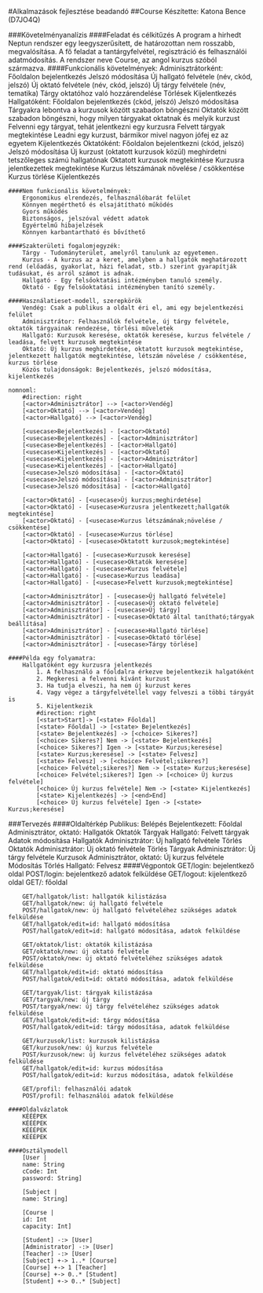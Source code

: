 #Alkalmazások fejlesztése beadandó
##Course
Készítette: Katona Bence (D7JO4Q)

###Követelményanalízis
	####Feladat és célkitűzés
		A program a hirhedt Neptun rendszer egy leegyszerűsített, de határozottan nem rosszabb, megvalósítása. A fő feladat a tantárgyfelvétel, regisztráció és felhasználói adatmódosítás. A rendszer neve Course, az angol kurzus szóból származva.
	####Funkcionális követelmények:
		Adminisztrátorként:
			Főoldalon bejelentkezés
			Jelszó módosítása
			Új hallgató felvétele (név, ckód, jelszó)
			Új oktató felvétele (név, ckód, jelszó)
			Új tárgy felvétele (név, tematika)
			Tárgy oktatóhoz való hozzárendelése
			Törlések
			Kijelentkezés
		Hallgatóként:
			Főoldalon bejelentkezés (ckód, jelszó)
			Jelszó módosítása
			Tárgyakra lebontva a kurzusok között szabadon böngészni
			Oktatók között szabadon böngészni, hogy milyen tárgyakat oktatnak és melyik kurzust
			Felvenni egy tárgyat, tehát jelentkezni egy kurzusra
			Felvett tárgyak megtekintése
			Leadni egy kurzust, bármikor mivel nagyon jófej ez az egyetem
			Kijelentkezés
		Oktatóként:
			Főoldalon bejelentkezni (ckód, jelszó)
			Jelszó módosítása
			Új kurzust (oktatott kurzusok közül) meghirdetni tetszőleges számú hallgatónak
			Oktatott kurzusok megtekintése
			Kurzusra jelentkezettek megtekintése
			Kurzus létszámának növelése / csökkentése
			Kurzus törlése
			Kijelentkezés
			
	####Nem funkcionális követelmények:
		Ergonomikus elrendezés, felhasználóbarát felület
		Könnyen megérthető és elsajátítható működés
		Gyors működés
		Biztonságos, jelszóval védett adatok
		Egyértelmű hibajelzések
		Könnyen karbantartható és bővíthető

	####Szakterületi fogalomjegyzék:
		Tárgy - Tudományterület, amelyről tanulunk az egyetemen.
		Kurzus - A kurzus az a keret, amelyben a hallgatók meghatározott rend (előadás, gyakorlat, házi feladat, stb.) szerint gyarapítják tudásukat, és arról számot is adnak.
		Hallgató - Egy felsőoktatási intézményben tanuló személy.
		Oktató - Egy felsőoktatási intézményben tanító személy.
		
	####Használatieset-modell, szerepkörök
		Vendég: Csak a publikus a oldalt éri el, ami egy bejelentkezési felület
		Adminisztrátor: Felhasználók felvétele, új tárgy felvétele, oktatók tárgyainak rendezése, törlési műveletek
		Hallgató: Kurzusok keresése, oktatók keresése, kurzus felvétele / leadása, felvett kurzusok megtekintése
		Oktató: Új kurzus meghirdetése, oktatott kurzusok megtekintése, jelentkezett hallgatók megtekintése, létszám növelése / csökkentése, kurzus törlése
		Közös tulajdonságok: Bejelentkezés, jelszó módosítása, kijelentkezés
		
	nomnoml:
		#direction: right
		[<actor>Adminisztrátor] --> [<actor>Vendég]
		[<actor>Oktató] --> [<actor>Vendég]
		[<actor>Hallgató] --> [<actor>Vendég]

		[<usecase>Bejelentkezés] - [<actor>Oktató]
		[<usecase>Bejelentkezés] - [<actor>Adminisztrátor]
		[<usecase>Bejelentkezés] - [<actor>Hallgató]
		[<usecase>Kijelentkezés] - [<actor>Oktató]
		[<usecase>Kijelentkezés] - [<actor>Adminisztrátor]
		[<usecase>Kijelentkezés] - [<actor>Hallgató]
		[<usecase>Jelszó módosítása] - [<actor>Oktató]
		[<usecase>Jelszó módosítása] - [<actor>Adminisztrátor]
		[<usecase>Jelszó módosítása] - [<actor>Hallgató]

		[<actor>Oktató] - [<usecase>Új kurzus;meghirdetése]
		[<actor>Oktató] - [<usecase>Kurzusra jelentkezett;hallgatók megtekintése]
		[<actor>Oktató] - [<usecase>Kurzus létszámának;növelése / csökkentése]
		[<actor>Oktató] - [<usecase>Kurzus törlése]
		[<actor>Oktató] - [<usecase>Oktatott kurzusok;megtekintése]

		[<actor>Hallgató] - [<usecase>Kurzusok keresése]
		[<actor>Hallgató] - [<usecase>Oktatók keresése]
		[<actor>Hallgató] - [<usecase>Kurzus felvétele]
		[<actor>Hallgató] - [<usecase>Kurzus leadása]
		[<actor>Hallgató] - [<usecase>Felvett kurzusok;megtekintése]

		[<actor>Adminisztrátor] - [<usecase>Új hallgató felvétele]
		[<actor>Adminisztrátor] - [<usecase>Új oktató felvétele]
		[<actor>Adminisztrátor] - [<usecase>Új tárgy]
		[<actor>Adminisztrátor] - [<usecase>Oktató által tanítható;tárgyak beállítása]
		[<actor>Adminisztrátor] - [<usecase>Hallgató törlése]
		[<actor>Adminisztrátor] - [<usecase>Oktató törlése]
		[<actor>Adminisztrátor] - [<usecase>Tárgy törlése]
		
	####Példa egy folyamatra:
		Hallgatóként egy kurzusra jelentkezés
			1. A felhasználó a főoldalra érkezve bejelentkezik halgatóként
			2. Megkeresi a felvenni kívánt kurzust
			3. Ha tudja elveszi, ha nem új kurzust keres
			4. Vagy végez a tárgyfelvétellel vagy felveszi a többi tárgyát is
			5. Kijelentkezik
			#direction: right
			[<start>Start]-> [<state> Főoldal]
			[<state> Főoldal] -> [<state> Bejelentkezés]
			[<state> Bejelentkezés] -> [<choice> Sikeres?]
			[<choice> Sikeres?] Nem -> [<state> Bejelentkezés]
			[<choice> Sikeres?] Igen -> [<state> Kurzus;keresése]
			[<state> Kurzus;keresése] -> [<state> Felvesz]
			[<state> Felvesz] -> [<choice> Felvétel;sikeres?]
			[<choice> Felvétel;sikeres?] Nem -> [<state> Kurzus;keresése]
			[<choice> Felvétel;sikeres?] Igen -> [<choice> Új kurzus felvétele]
			[<choice> Új kurzus felvétele] Nem -> [<state> Kijelentkezés]
			[<state> Kijelentkezés] -> [<end>End]
			[<choice> Új kurzus felvétele] Igen -> [<state> Kurzus;keresése]
			
###Tervezés
	####Oldaltérkép
		Publikus:
			Belépés
		Bejelentkezett:
			Főoldal
				Adminisztrátor, oktató:
					Hallgatók
					Oktatók
					Tárgyak
				Hallgató:
					Felvett tárgyak
			Adatok módosítása
			Hallgatók
				Adminisztrátor:
					Új hallgató felvétele
					Törlés
			Oktatók
				Adminisztrátor:
					Új oktató felvétele
					Törlés
			Tárgyak
				Adminisztrátor:
					Új tárgy felvétele
			Kurzusok
				Adminisztrátor, oktató:
					Új kurzus felvétele
					Módosítás
					Törlés
				Hallgató:
					Felvesz
	####Végpontok
		GET/login: bejelentkező oldal
		POST/login: bejelentkező adatok felküldése
		GET/logout: kijelentkező oldal
		GET/: főoldal
		
		GET/hallgatok/list: hallgatók kilistázása
		GET/hallgatok/new: új hallgató felvétele
		POST/hallgatok/new: új hallgató felvételéhez szükséges adatok felküldése
		GET/hallgatok/edit=id: hallgató módosítása
		POST/hallgatok/edit=id: hallgató módosítása, adatok felküldése
		
		GET/oktatok/list: oktatók kilistázása
		GET/oktatok/new: új oktató felvétele
		POST/oktatok/new: új oktató felvételéhez szükséges adatok felküldése
		GET/hallgatok/edit=id: oktató módosítása
		POST/hallgatok/edit=id: oktató módosítása, adatok felküldése
		
		GET/targyak/list: tárgyak kilistázása
		GET/targyak/new: új tárgy 
		POST/targyak/new: új tárgy felvételéhez szükséges adatok felküldése
		GET/hallgatok/edit=id: tárgy módosítása
		POST/hallgatok/edit=id: tárgy módosítása, adatok felküldése
		
		GET/kurzusok/list: kurzusok kilistázása
		GET/kurzusok/new: új kurzus felvétele
		POST/kurzusok/new: új kurzus felvételéhez szükséges adatok felküldése
		GET/hallgatok/edit=id: kurzus módosítása
		POST/hallgatok/edit=id: kurzus módosítása, adatok felküldése
		
		GET/profil: felhasználói adatok
		POST/profil: felhasználói adatok felküldése

	####Oldalvázlatok
		KÉÉÉPEK
		KÉÉÉPEK
		KÉÉÉPEK
		KÉÉÉPEK
	
	####Osztálymodell
		[User | 
		name: String
		cCode: Int
		password: String]

		[Subject |
		name: String]

		[Course |
		id: Int
		capacity: Int]

		[Student] -:> [User]
		[Administrator] -:> [User]
		[Teacher] -:> [User]
		[Subject] +-> 1..* [Course]
		[Course] +-> 1 [Teacher]
		[Course] +-> 0..* [Student]
		[Student] +-> 0..* [Subject]
